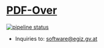 # [PDF-Over](https://technology.a-sit.at/en/pdf-over/)


[![pipeline status](https://gitlab.iaik.tugraz.at/egiz/pdf-over/badges/master/pipeline.svg)](https://gitlab.iaik.tugraz.at/egiz/pdf-over/-/commits/master)

- Inquiries to: software@egiz.gv.at

